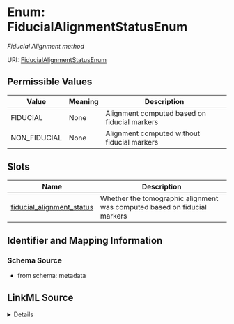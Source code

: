 # Enum: FiducialAlignmentStatusEnum




_Fiducial Alignment method_



URI: [FiducialAlignmentStatusEnum](FiducialAlignmentStatusEnum.md)

## Permissible Values

| Value | Meaning | Description |
| --- | --- | --- |
| FIDUCIAL | None | Alignment computed based on fiducial markers |
| NON_FIDUCIAL | None | Alignment computed without fiducial markers |




## Slots

| Name | Description |
| ---  | --- |
| [fiducial_alignment_status](fiducial_alignment_status.md) | Whether the tomographic alignment was computed based on fiducial markers |






## Identifier and Mapping Information







### Schema Source


* from schema: metadata




## LinkML Source

<details>
```yaml
name: fiducial_alignment_status_enum
description: Fiducial Alignment method
from_schema: metadata
rank: 1000
permissible_values:
  FIDUCIAL:
    text: FIDUCIAL
    description: Alignment computed based on fiducial markers
  NON_FIDUCIAL:
    text: NON_FIDUCIAL
    description: Alignment computed without fiducial markers

```
</details>
